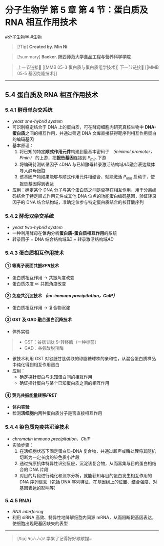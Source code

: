 # 分子生物学 第 5 章 第 4 节：蛋白质及 RNA 相互作用技术
#分子生物学 #生物 


> [!Tip] **Created by. Min Ni**

> [!summary] **Backer. 陕西师范大学食品工程与营养科学学院**

> 上一节链接🔗 [[MMB 05-3 蛋白质与蛋白质组学技术]]
> 下一节链接🔗 [[MMB 05-5 基因克隆技术]]

---
## 5.4 蛋白质及 RNA 相互作用技术
### 5.4.1 酵母单杂交系统
- *yeast one-hybrid system*
- 可识别稳定结合于 DNA 上的蛋白质，可在酵母细胞内研究真核生物中 **DNA-蛋白质**之间的相互作用，并通过筛选 DNA 文库直接获得靶序列相互作用蛋白的编码基因
- 基本原理：
	1. 将已知的特定**顺式作用元件**构建到最基本密码子 *（minimal promoter，Pmin）* 的上游，把**报告基因**连接到 $P_{min}$ 下游
	2. 将编码待测转录因子 cDNA 与已知酵母转录激活结构域*AD*融合表达载体导入酵母细胞
	3. 该基因产物如果能够与顺式作用元件相结合，就能激活 $P_{min}$ 启动子，使报告基因得到表达
- 应用：确定某个 DNA 分子与某个蛋白质之间是否存在相互作用，用于分离编码结合于特定顺式作用元件或其他 DNA 位点的功能蛋白编码基因，验证转录因子的 DNA 结合结构域，准确定位参与特定蛋白质结合的核苷酸序列

### 5.4.2 酵母双杂交系统
- *yeast two-hybrid system*
- 一种利用酵母在**体内**分析**蛋白质-蛋白质相互作用**的系统
- 转录因子 = DNA 结合结构域*BD* + 转录激活结构域*AD*

### 5.4.3 蛋白质相互作用技术
#### ① 等离子表面共振*SPR*技术
- 蛋白质相互作用 → 共振角度改变 
- 蛋白质浓度 $\propto$ 共振角度改变
#### ② 免疫共沉淀技术 *（co-immuno precipitation，CoIP）*
- 蛋白质相互作用 → 复合物沉淀
#### ③ GST 及 GAD 融合蛋白沉降技术
- 体外实验

> - GST：谷胱甘肽 S-转移酶（一种标签）
> - GAD：谷氨酸脱羧酶

- 该技术利用 GST 对谷胱甘肽偶联的琼脂糖球株的亲和性，从混合蛋白质样品中纯化得到相互作用蛋白
- 应用：
	- 确定探针蛋白与未知蛋白间的相互作用
	- 确证探针蛋白与某个已知蛋白质之间的相互作用
#### ④ 荧光共振能量转移*FRET*
- **体内实验**
- 检测**活细胞**内两种蛋白质分子是否直接相互作用

### 5.4.4 染色质免疫共沉淀技术
- *chromatin immuno precipitation，ChIP*
- 实验步骤：
	1. 在活细胞状态下固定蛋白质-DNA 复合物，并通过超声或酶处理将其随机切断为一定长度的染色质小片段
	2. 通过抗原抗体特异性识别反应，沉淀该复合物，从而富集与目的蛋白相结合的 DNA 片段
	3. 对目的片段进行纯化和测序分析，就能获知与目的蛋白发生相互作用的 DNA 序列信息（包括 DNA 序列特征、在基因组上的位置、结合强度、对基因表达的影响等）

### 5.4.5 RNAi
- *RNA interfering*
- 利用 siRNA 高效、特异性地降解细胞内同源 mRNA，从而阻断靶基因表达，使细胞出现靶基因缺失的表型

---
> [!tip] ٩(๑˃̵ᴗ˂̵๑)۶ 学累了记得好好歇歇捏~
